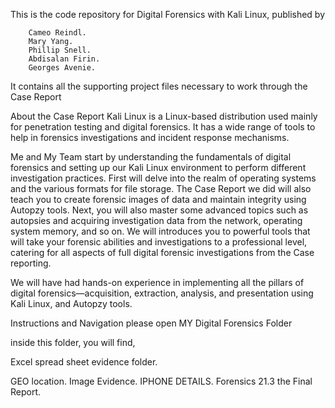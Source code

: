 This is the code repository for Digital Forensics with Kali Linux, published by

        Cameo Reindl.
        Mary Yang.
        Phillip Snell.
        Abdisalan Firin.
        Georges Avenie.

        
It contains all the supporting project files necessary to work through the Case Report

About the Case Report
Kali Linux is a Linux-based distribution used mainly for penetration testing and digital forensics. It has a wide range of tools to help in forensics investigations and incident response mechanisms.

Me and My Team start by understanding the fundamentals of digital forensics and setting up our Kali Linux environment to perform different investigation practices. First will delve into the realm of operating systems and the various formats for file storage. The Case Report we did will also teach you to create forensic images of data and maintain integrity using Autopzy tools. Next, you will also master some advanced topics such as autopsies and acquiring investigation data from the network, operating system memory, and so on. We will introduces you to powerful tools that will take your forensic abilities and investigations to a professional level, catering for all aspects of full digital forensic investigations from the Case reporting.

We will have had hands-on experience in implementing all the pillars of digital forensics—acquisition, extraction, analysis, and presentation using Kali Linux, and Autopzy tools.

Instructions and Navigation
please open MY Digital Forensics Folder

inside this folder, you will find,

Excel spread sheet evidence folder.

GEO location.
Image Evidence.
IPHONE DETAILS.
Forensics 21.3 the Final Report.